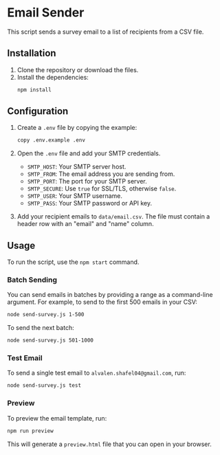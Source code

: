 # Email Sender

This script sends a survey email to a list of recipients from a CSV file.

## Installation

1. Clone the repository or download the files.
2. Install the dependencies:
   ```bash
   npm install
   ```

## Configuration

1. Create a `.env` file by copying the example:

   ```bash
   copy .env.example .env
   ```
2. Open the `.env` file and add your SMTP credentials.

   - `SMTP_HOST`: Your SMTP server host.
   - `SMTP_FROM`: The email address you are sending from.
   - `SMTP_PORT`: The port for your SMTP server.
   - `SMTP_SECURE`: Use `true` for SSL/TLS, otherwise `false`.
   - `SMTP_USER`: Your SMTP username.
   - `SMTP_PASS`: Your SMTP password or API key.
3. Add your recipient emails to `data/email.csv`. The file must contain a header row with an "email" and "name" column.

## Usage

To run the script, use the `npm start` command.

### Batch Sending

You can send emails in batches by providing a range as a command-line argument. For example, to send to the first 500 emails in your CSV:

```bash
node send-survey.js 1-500
```

To send the next batch:

```bash
node send-survey.js 501-1000
```

### Test Email

To send a single test email to `alvalen.shafel04@gmail.com`, run:

```bash
node send-survey.js test
```

### Preview

To preview the email template, run:

```bash
npm run preview
```

This will generate a `preview.html` file that you can open in your browser.

